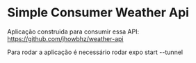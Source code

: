 # Simple Consumer Weather Api

Aplicação construida para consumir essa API: https://github.com/jhowbhz/weather-api

Para rodar a aplicação é necessário rodar expo start --tunnel